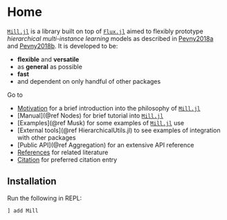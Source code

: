 # Home

[`Mill.jl`](https://github.com/pevnak/Mill.jl) is a library built on top of [`Flux.jl`](https://fluxml.ai) aimed to flexibly prototype *hierarchical multi-instance learning* models as described in [Pevny2018a](@cite) and  [Pevny2018b](@cite). It is developed to be:

* **flexible** and **versatile**
* as **general** as possible
* **fast** 
* and dependent on only handful of other packages

Go to

* [Motivation](@ref) for a brief introduction into the philosophy of [`Mill.jl`](https://github.com/pevnak/Mill.jl)
* [Manual](@ref Nodes) for brief tutorial into [`Mill.jl`](https://github.com/pevnak/Mill.jl) 
* [Examples](@ref Musk) for some examples of [`Mill.jl`](https://github.com/pevnak/Mill.jl) use
* [External tools](@ref HierarchicalUtils.jl) to see examples of integration with other packages
* [Public API](@ref Aggregation) for an extensive API reference
* [References](@ref) for related literature
* [Citation](@ref) for preferred citation entry

## Installation

Run the following in REPL:

```julia
] add Mill
```
